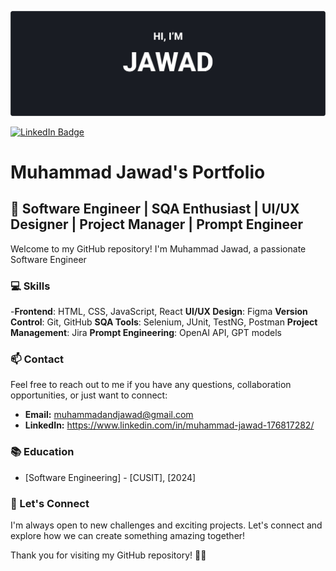 
[![Jawad Bhai Banner](./javi.jpeg)]([https://github.com/ShahandFahad](https://www.linkedin.com/in/muhammad-jawad-176817282/))

[![LinkedIn Badge](https://img.shields.io/badge/LinkedIn-Profile-informational?style=flat&logo=linkedin&logoColor=white&color=0D76A8)](https://www.linkedin.com/in/muhammad-jawad-176817282/)

# Muhammad Jawad's Portfolio

## 🚀 Software Engineer | SQA Enthusiast | UI/UX Designer | Project Manager | Prompt Engineer

Welcome to my GitHub repository! I'm Muhammad Jawad, a passionate Software Engineer
### 💻 Skills

-**Frontend**: HTML, CSS, JavaScript, React
**UI/UX Design**: Figma
**Version Control**: Git, GitHub
**SQA Tools**: Selenium, JUnit, TestNG, Postman
**Project Management**: Jira
**Prompt Engineering**: OpenAI API, GPT models


### 📫 Contact

Feel free to reach out to me if you have any questions, collaboration opportunities, or just want to connect:

- **Email:** muhammadandjawad@gmail.com
- **LinkedIn:** https://www.linkedin.com/in/muhammad-jawad-176817282/

### 📚 Education

- [Software Engineering] - [CUSIT], [2024]

### 🌟 Let's Connect

I'm always open to new challenges and exciting projects. Let's connect and explore how we can create something amazing together!

Thank you for visiting my GitHub repository! 🚀🎨

